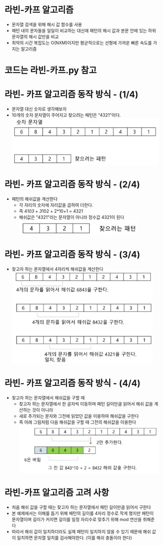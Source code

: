 # 라빈-카프 알고리즘
- 문자열 검색을 위해 해시 값 함수를 사용
- 패턴 내의 문자들을 일일이 비교하는 대신에 패턴의 해시 값과 본문 안에 있는 하위 문자열의 해시 값만을 비교
- 최악의 시간 복잡도는 O(NXM)이지만 평균적으로는 선형에 가까운 빠른 속도를 가지는 알고리즘

# 코드는 라빈-카프.py 참고

# 라빈- 카프 알고리즘 동작 방식 - (1/4)
- 문자열 대신 숫자로 생각해보자
- 10개의 숫자 문자열이 주어지고 찾으려는 패턴은 "4321"이다.
![alt text](image-3.png)

# 라빈- 카프 알고리즘 동작 방식 - (2/4)
- 패턴의 해쉬값을 계산한다
    - 각 자리의 숫자에 자리값을 곱하여 더한다.
    - 즉 4*103 + 3*102 + 2*10+1 = 4321
    - 해쉬값은 "4321"라는 문자열이 아니라 정수값 4321이 된다
![alt text](image-4.png)

# 라빈- 카프 알고리즘 동작 방식 - (3/4)
- 찾고자 하는 문자열에서 4자리씩 해쉬값을 계산한다
![alt text](image-5.png)

# 라빈- 카프 알고리즘 동작 방식 - (4/4)
- 찾고자 하는 문자열에서 해쉬값을 구할 때
    - 찾고자 하는 문자열에서 한 글자씩 이동하며 패턴 길이만큼 읽어서 해쉬 값을 계산하는 것이 아니라
    - 새로 추가되는 문자와 그전에 읽었던 값을 이용하여 해쉬값을 구한다
    - 즉 아래 그림처럼 다음 해쉬값을 구할 때 그전의 해쉬값을 이용한다
![alt text](image-6.png)

# 라빈-카프 알고리즘 고려 사항
- 처음 해쉬 값을 구할 때는 찾고자 하는 문자열에서 패턴 길이만큼 읽어서 구한다
- 본 예제에서는 이해를 돕기 위해 패턴의 길이를 4자리 정수로 작게 했지만 패턴이 문자열이며 길이가 커지면 길이를
일정 자리수로 맞추기 위해 mod 연산을 취해준다
- 따라서 해쉬 값이 일치하더라도 실제 패턴이 일치하지 않을 수 있기 때문에 해쉬 값이 일치하면 문자열 일치를 검사해야한다. (이를 해쉬 충돌이라 한다)

